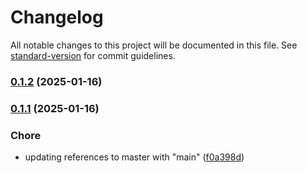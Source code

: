# Changelog

All notable changes to this project will be documented in this file. See [standard-version](https://github.com/conventional-changelog/standard-version) for commit guidelines.

### [0.1.2](https://github.com/mojaloop/itk-fineract-core-connector/compare/v0.1.1...v0.1.2) (2025-01-16)

### [0.1.1](https://github.com/mojaloop/itk-fineract-core-connector/compare/v0.1.0...v0.1.1) (2025-01-16)


### Chore

* updating references to master with "main" ([f0a398d](https://github.com/mojaloop/itk-fineract-core-connector/commit/f0a398d89bd4859b8f30c48d23a1d512b849cf0a))
